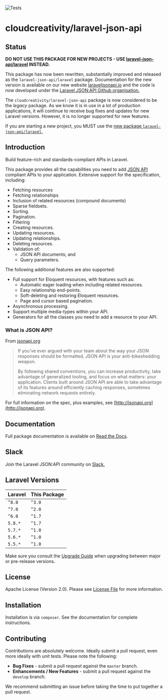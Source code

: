 ![Tests](https://github.com/cloudcreativity/laravel-json-api/workflows/Tests/badge.svg)

# cloudcreativity/laravel-json-api

## Status

**DO NOT USE THIS PACKAGE FOR NEW PROJECTS - USE [laravel-json-api/laravel](https://github.com/laravel-json-api/laravel)
INSTEAD.**

This package has now been rewritten, substantially improved and released as the `laravel-json-api/laravel` package.
Documentation for the new version is available on our new website [laraveljsonapi.io](https://laraveljsonapi.io) and the
code is now developed under the
[Laravel JSON:API Github organisation.](https://github.com/laravel-json-api)

The `cloudcreativity/laravel-json-api` package is now considered to be the *legacy* package. As we know it is in use in
a lot of production applications, it will continue to receive bug fixes and updates for new Laravel versions. However,
it is no longer supported for new features.

If you are starting a new project, you MUST use the
[new package `laravel-json-api/laravel`.](https://github.com/laravel-json-api/laravel)

## Introduction

Build feature-rich and standards-compliant APIs in Laravel.

This package provides all the capabilities you need to add [JSON API](http://jsonapi.org)
compliant APIs to your application. Extensive support for the specification, including:

- Fetching resources
- Fetching relationships
- Inclusion of related resources (compound documents)
- Sparse fieldsets.
- Sorting.
- Pagination.
- Filtering
- Creating resources.
- Updating resources.
- Updating relationships.
- Deleting resources.
- Validation of:
  - JSON API documents; and
  - Query parameters.

The following additional features are also supported:

- Full support for Eloquent resources, with features such as:
  - Automatic eager loading when including related resources.
  - Easy relationship end-points.
  - Soft-deleting and restoring Eloquent resources.
  - Page and cursor based pagination.
- Asynchronous processing.
- Support multiple media-types within your API.
- Generators for all the classes you need to add a resource to your API.

### What is JSON API?

From [jsonapi.org](http://jsonapi.org)

> If you've ever argued with your team about the way your JSON responses should be formatted, JSON API is your
> anti-bikeshedding weapon.
>
> By following shared conventions, you can increase productivity, take advantage of generalized tooling, and focus on
> what matters: your application. Clients built around JSON API are able to take advantage of its features around
> efficiently caching responses, sometimes eliminating network requests entirely.

For full information on the spec, plus examples, see [http://jsonapi.org](http://jsonapi.org).

## Documentation

Full package documentation is available on
[Read the Docs](http://laravel-json-api.readthedocs.io/en/latest/).

## Slack

Join the Laravel JSON:API community on
[Slack.](https://join.slack.com/t/laraveljsonapi/shared_invite/zt-e3oi2r4y-8nkmhzpKnPQViaXrkPJHtQ)

## Laravel Versions

| Laravel | This Package |
| --- | --- |
| `^8.0` | `^3.0` |
| `^7.0` | `^2.0` |
| `^6.0` | `^1.7` |
| `5.8.*` | `^1.7` |
| `5.7.*` | `^1.0` |
| `5.6.*` | `^1.0` |
| `5.5.*` | `^1.0` |

Make sure you consult the [Upgrade Guide](http://laravel-json-api.readthedocs.io/en/latest/upgrade/)
when upgrading between major or pre-release versions.

## License

Apache License (Version 2.0). Please see [License File](LICENSE) for more information.

## Installation

Installation is via `composer`. See the documentation for complete instructions.

## Contributing

Contributions are absolutely welcome. Ideally submit a pull request, even more ideally with unit tests. Please note the
following:

- **Bug Fixes** - submit a pull request against the `master` branch.
- **Enhancements / New Features** - submit a pull request against the `develop` branch.

We recommend submitting an issue before taking the time to put together a pull request.

